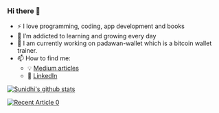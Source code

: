 ### Hi there 👋
- :zap: I love programming, coding, app development and books
- 🌱 I’m addicted to learning and growing every day
- 🔭 I am currently working on padawan-wallet which is a bitcoin wallet trainer.
- 📫 How to find me: 
  - :bulb: [Medium articles](https://sunidhi-sharma2.medium.com/)
  - :office: [LinkedIn](https://www.linkedin.com/in/sunidhi-sharma-81403a75/)

[![Sunidhi's github stats](https://github-readme-stats.vercel.app/api?username=sunidhi64&count_private=true&show_icons=true&theme=radical&hide_rank=false)](https://github.com/anuraghazra/github-readme-stats)

<a target="_blank" href="https://github-readme-medium-recent-article.vercel.app/medium/@khuyentran1476/0"><img src="https://github-readme-medium-recent-article.vercel.app/medium/@sunidhi-sharma2/0" alt="Recent Article 0">

<!--
**sunidhi64/sunidhi64** is a ✨ _special_ ✨ repository because its `README.md` (this file) appears on your GitHub profile.

Here are some ideas to get you started:

- 🔭 I’m currently working on ...
- 🌱 I’m currently learning ...
- 👯 I’m looking to collaborate on ...
- 🤔 I’m looking for help with ...
- 💬 Ask me about ...
- 📫 How to reach me: ...
- 😄 Pronouns: ...
- ⚡ Fun fact: ...
-->
